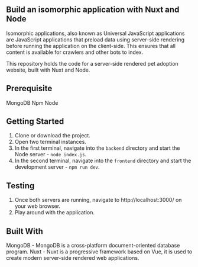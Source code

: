 ## Build an isomorphic application with Nuxt and Node

Isomorphic applications, also known as Universal JavaScript applications are JavaScript applications that preload data using server-side rendering before running the application on the client-side. This ensures that all content is available for crawlers and other bots to index.

This repository holds the code for a server-side rendered pet adoption website, built with Nuxt and Node. 

## Prerequisite

MongoDB
Npm
Node

## Getting Started
1. Clone or download the project.
2. Open two terminal instances.
3. In the first terminal, navigate into the `backend` directory and start the Node server - `node index.js`.
4. In the second terminal, navigate into the `frontend` directory and start the development server - `npm run dev`.

## Testing
1. Once both servers are running, navigate to http://localhost:3000/ on your web browser.
2. Play around with the application.

## Built With
MongoDB - MongoDB is a cross-platform document-oriented database program.
Nuxt - Nuxt is a progressive framework based on Vue, it is used to create modern server-side rendered web applications. 